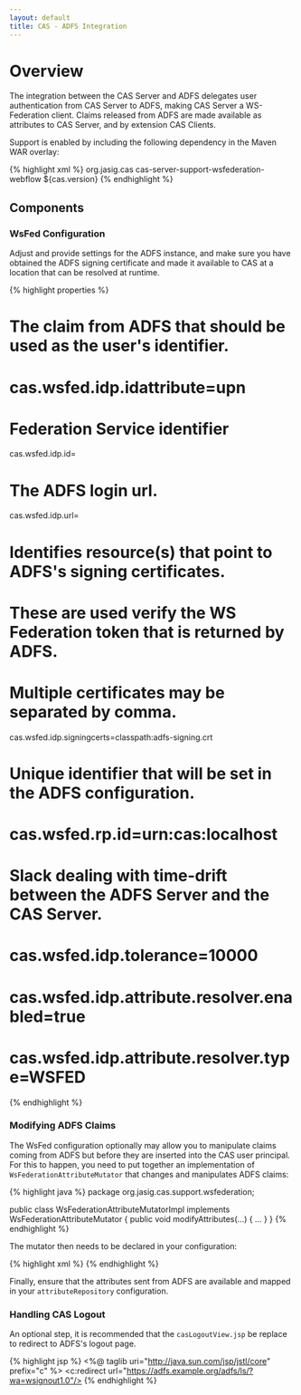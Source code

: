 ```yaml
---
layout: default
title: CAS - ADFS Integration
---
```


# Overview
The integration between the CAS Server and ADFS delegates user authentication from CAS Server to ADFS, making CAS Server a WS-Federation client. 
Claims released from ADFS are made available as attributes to CAS Server, and by extension CAS Clients.

Support is enabled by including the following dependency in the Maven WAR overlay:

{% highlight xml %}
<dependency>
  <groupId>org.jasig.cas</groupId>
  <artifactId>cas-server-support-wsfederation-webflow</artifactId>
  <version>${cas.version}</version>
</dependency>
{% endhighlight %}

## Components

### WsFed Configuration

Adjust and provide settings for the ADFS instance, and make sure you have obtained the ADFS signing certificate
and made it available to CAS at a location that can be resolved at runtime.

{% highlight properties %}
# The claim from ADFS that should be used as the user's identifier.
# cas.wsfed.idp.idattribute=upn
#
# Federation Service identifier
cas.wsfed.idp.id=
#
# The ADFS login url.
cas.wsfed.idp.url=
#
# Identifies resource(s) that point to ADFS's signing certificates.
# These are used verify the WS Federation token that is returned by ADFS.
# Multiple certificates may be separated by comma.
cas.wsfed.idp.signingcerts=classpath:adfs-signing.crt
#
# Unique identifier that will be set in the ADFS configuration.
# cas.wsfed.rp.id=urn:cas:localhost
#
# Slack dealing with time-drift between the ADFS Server and the CAS Server.
# cas.wsfed.idp.tolerance=10000

# cas.wsfed.idp.attribute.resolver.enabled=true
# cas.wsfed.idp.attribute.resolver.type=WSFED
{% endhighlight %}


### Modifying ADFS Claims
The WsFed configuration optionally may allow you to manipulate claims coming from ADFS but before they are inserted into the CAS user principal. For this to happen, you need
to put together an implementation of `WsFederationAttributeMutator` that changes and manipulates ADFS claims:

{% highlight java %}
package org.jasig.cas.support.wsfederation;

public class WsFederationAttributeMutatorImpl implements WsFederationAttributeMutator {
    public void modifyAttributes(...) {
        ...
    }
}
{% endhighlight %}

The mutator then needs to be declared in your configuration:

{% highlight xml %}
<bean id="wsfedAttributeMutator"
    class="org.jasig.cas.support.wsfederation.WsFederationAttributeMutatorImpl" />
{% endhighlight %}


Finally, ensure that the attributes sent from ADFS are available and mapped in
your `attributeRepository` configuration.

### Handling CAS Logout

An optional step, it is recommended that the `casLogoutView.jsp` be replace to redirect to ADFS's logout page.

{% highlight jsp %}
<%@ taglib uri="http://java.sun.com/jsp/jstl/core" prefix="c" %>
<c:redirect url="https://adfs.example.org/adfs/ls/?wa=wsignout1.0"/>
{% endhighlight %}
